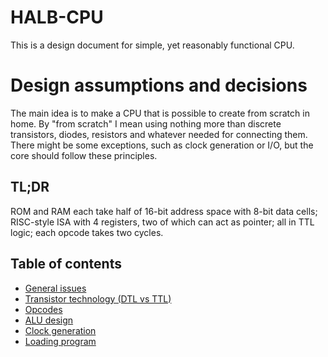 # HALB-CPU

This is a design document for simple, yet reasonably functional CPU.

# Design assumptions and decisions

The main idea is to make a CPU that is possible to create from scratch in home. By "from scratch" I mean
using nothing more than discrete transistors, diodes, resistors and whatever needed for connecting them.
There might be some exceptions, such as clock generation or I/O, but the core should follow these principles.

## TL;DR

ROM and RAM each take half of 16-bit address space with 8-bit data cells; RISC-style ISA
with 4 registers, two of which can act as pointer; all in TTL logic; each opcode takes two cycles.

## Table of contents

- [General issues](general.md)
- [Transistor technology (DTL vs TTL)](dtl-vs-ttl.md)
- [Opcodes](opcodes.md)
- [ALU design](alu.md)
- [Clock generation](clock.md)
- [Loading program](loading-program.md)
